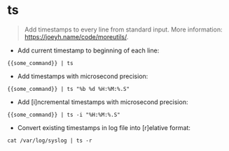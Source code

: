 # ts

> Add timestamps to every line from standard input.
> More information: <https://joeyh.name/code/moreutils/>.

- Add current timestamp to beginning of each line:

`{{some_command}} | ts`

- Add timestamps with microsecond precision:

`{{some_command}} | ts "%b %d %H:%M:%.S"`

- Add [i]ncremental timestamps with microsecond precision:

`{{some_command}} | ts -i "%H:%M:%.S"`

- Convert existing timestamps in log file into [r]elative format:

`cat /var/log/syslog | ts -r`

